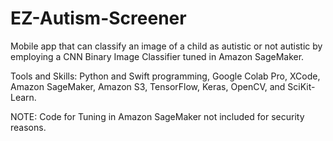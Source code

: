 # EZ-Autism-Screener

Mobile app that can classify an image of a child as autistic or not autistic by employing a CNN Binary Image Classifier tuned in Amazon SageMaker.

Tools and Skills: Python and Swift programming, Google Colab Pro, XCode, Amazon SageMaker, Amazon S3, TensorFlow, Keras, OpenCV, and SciKit-Learn.

NOTE: Code for Tuning in Amazon SageMaker not included for security reasons.
